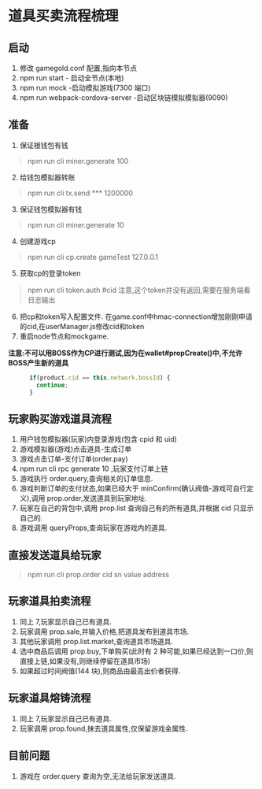 # 道具买卖流程梳理

## 启动

1.  修改 gamegold.conf 配置,指向本节点
2.  npm run start - 启动全节点(本地)
3.  npm run mock -启动模拟游戏(7300 端口)
4.  npm run webpack-cordova-server -启动区块链模拟模拟器(9090)

## 准备

1.  保证根钱包有钱
> npm run cli miner.generate 100
2. 给钱包模拟器转账
>  npm run cli tx.send \*\*\* 1200000
3. 保证钱包模拟器有钱
>  npm run cli miner.generate 10
4. 创建游戏cp
> npm run cli cp.create gameTest 127.0.0.1
5. 获取cp的登录token
> npm run cli token.auth #cid
  注意,这个token并没有返回,需要在服务端看日志输出
6. 把cp和token写入配置文件.
  在game.conf中hmac-connection增加刚刚申请的cid,在userManager.js修改cid和token
7. 重启node节点和mockgame.

**注意:不可以用BOSS作为CP进行测试,因为在wallet#propCreate()中,不允许BOSS产生新的道具**
```js     
      if(product.cid == this.network.bossId) { 
        continue;
      }
```

## 玩家购买游戏道具流程

1.  用户钱包模拟器(玩家)内登录游戏(包含 cpid 和 uid)
2.  游戏模拟器(游戏)点击道具-生成订单
3.  游戏点击订单-支付订单(order.pay)
4.  npm run cli rpc generate 10 ,玩家支付订单上链
5.  游戏执行 order.query,查询相关的订单信息.
6.  游戏判断订单的支付状态,如果已经大于 minConfirm(确认阀值-游戏可自行定义),调用 prop.order,发送道具到玩家地址. 
7.  玩家在自己的背包中,调用 prop.list 查询自己有的所有道具,并根据 cid 只显示自己的.
8.  游戏调用 queryProps,查询玩家在游戏内的道具.

## 直接发送道具给玩家
> npm run cli prop.order cid sn value address

## 玩家道具拍卖流程

1.  同上 7,玩家显示自己已有道具.
2.  玩家调用 prop.sale,并输入价格,把道具发布到道具市场.
3.  其他玩家调用 prop.list.market,查询道具市场道具.
4.  选中商品后调用 prop.buy,下单购买(此时有 2 种可能,如果已经达到一口价,则直接上链,如果没有,则继续停留在道具市场)
5.  如果超过时间阀值(144 块),则商品由最高出价者获得.

## 玩家道具熔铸流程

1.  同上 7,玩家显示自己已有道具.
2.  玩家调用 prop.found,抹去道具属性,仅保留游戏金属性.

## 目前问题

1.  游戏在 order.query 查询为空,无法给玩家发送道具.
